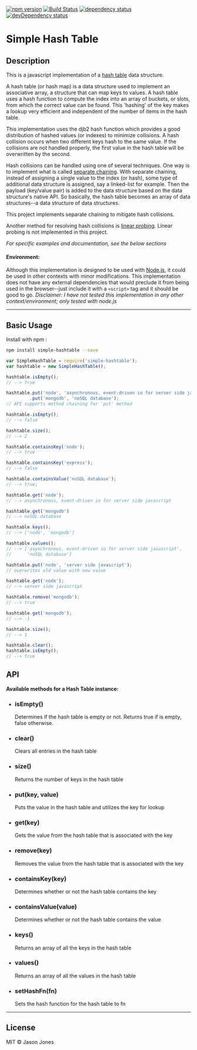[![npm version][npm-image]][npm-url] [![Build Status][travis-image]][travis-url] [![dependency status][dm-image]][dm-url] [![devDependency status][devdep-image]][devdep-url]

# Simple Hash Table

## Description

This is a javascript implementation of a [hash
table](http://en.wikipedia.org/wiki/Hash_Table) data structure.

A hash table (or hash map) is a data structure used to implement
an associative array, a structure that can map keys to values.
A hash table uses a hash function to compute the index into an array
of buckets, or slots, from which the correct value can be found.
This 'hashing' of the key makes a lookup very efficient and independent
of the number of items in the hash table.

This implementation uses the djb2 hash function which provides a
good distribution of hashed values (or indexes) to minimize collisions.
A hash collision occurs when two different keys hash to the same value.
If the collisions are not handled properly, the first value in the hash
table will be overwritten by the second.

Hash collisions can be handled using one of several techniques.  One way is to
implement what is called
[separate chaining](http://en.wikipedia.org/wiki/Hash_table#Separate_chaining).
With separate chaining, instead of assigning a single value to the index
(or hash), some type of additional data structure is assigned, say a linked-list
for example.  Then the payload (key/value pair) is added to the data structure
based on the data structure's native API.  So basically, the hash table becomes
an array of data structures--a data structure of data structures.

This project implements separate chaining to mitigate hash collisions.

Another method for resolving hash collisions is
[linear probing](http://en.wikipedia.org/wiki/Linear_probing).  Linear probing
is not implemented in this project.

*For specific examples and documentation, see the below sections*

#### Environment:

Although this implementation is designed to be used with
[Node.js](http://www.nodejs.org), it could be used in other contexts with minor
modifications.  This implementation does not have any external dependencies
that would preclude it from being used in the browser--just include it with a
`<script>` tag and it should be good to go.  _Disclaimer: I have not tested
this implementation in any other context/environment; only tested with node.js_

----

## Basic Usage

Install with npm :

```bash
npm install simple-hashtable --save
```

```javascript
var SimpleHashTable = require('simple-hashtable');
var hashtable = new SimpleHashTable();

hashtable.isEmpty();
// --> true

hashtable.put('node', 'asynchronous, event-driven io for server side javascript')
         .put('mongodb', 'noSQL database');
// API supports method chaining for 'put' method

hashtable.isEmpty();
// --> false

hashtable.size();
// --> 2

hashtable.containsKey('node');
// --> true

hashtable.containsKey('express');
// --> false

hashtable.containsValue('noSQL database');
// --> true;

hashtable.get('node');
// --> asynchronous, event-driven io for server side javascript

hashtable.get('mongodb')
// --> noSQL database

hashtable.keys();
// --> ['node', 'mongodb']

hashtable.values();
// --> ['asynchronous, event-driven io for server side javascript',
//      'noSQL database']

hashtable.put('node', 'server side javascript');
// overwrites old value with new value

hashtable.get('node');
// --> server side javascript

hashtable.remove('mongodb');
// --> true

hashtable.get('mongodb');
// --> -1

hashtable.size();
// --> 1

hashtable.clear();
hashtable.isEmpty();
// --> true

```
## API
**Available methods for a Hash Table instance:**

* ### isEmpty()
    Determines if the hash table is empty or not. Returns true if is empty, false
    otherwise.

* ### clear()
    Clears all entries in the hash table

* ### size()
    Returns the number of keys in the hash table

* ### put(key, value)
    Puts the value in the hash table and utilizes the key for lookup

* ### get(key)
    Gets the value from the hash table that is associated with the key

* ### remove(key)
    Removes the value from the hash table that is associated with the key

* ### containsKey(key)
    Determines whether or not the hash table contains the key

* ### containsValue(value)
    Determines whether or not the hash table contains the value

* ### keys()
    Returns an array of all the keys in the hash table

* ### values()
    Returns an array of all the values in the hash table

* ### setHashFn(fn)
    Sets the hash function for the hash table to fn

----
## License
MIT &copy; Jason Jones

[npm-image]:https://badge.fury.io/js/simple-hashtable.svg
[npm-url]:http://npmjs.org/package/simple-hashtable
[travis-image]:https://travis-ci.org/jasonsjones/simple-hashtable.svg
[travis-url]:https://travis-ci.org/jasonsjones/simple-hashtable
[dm-image]:https://david-dm.org/jasonsjones/simple-hashtable.svg
[dm-url]:https://david-dm.org/jasonsjones/simple-hashtable
[devdep-image]:https://david-dm.org/jasonsjones/simple-hashtable/dev-status.svg
[devdep-url]:https://david-dm.org/jasonsjones/simple-hashtable#info=devDependencies
